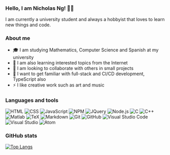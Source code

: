 ### Hello, I am Nicholas Ng! 👋🏻
I am currently a university student and always a hobbyist that loves to learn new things and code.

### About me
- 🎓 I am studying Mathematics, Computer Science and Spanish at my university
- 🌱 I am also learning interested topics from the Internet
- 👯 I am looking to collaborate with others in small projects
- 🥅 I want to get familiar with full-stack and CI/CD development, TypeScript also
- ⚡ I like creative work such as art and music

### Languages and tools
![HTML](https://img.shields.io/badge/-HTML-E34F26?style=flat-square&logo=html5&logoColor=ffffff)
![CSS](https://img.shields.io/badge/-CSS-1572B6?style=flat-square&logo=css3&logoColor=ffffff)
![JavaScript](https://img.shields.io/badge/-JavaScript-F7DF1E?style=flat-square&logo=javascript&logoColor=303030)
![NPM](https://img.shields.io/badge/-NPM-cb3837?style=flat-square&logo=npm&logoColor=ffffff)
![JQuery](https://img.shields.io/badge/-JQuery-0769ad?style=flat-square&logo=jquery&logoColor=ffffff)
![Node.js](https://img.shields.io/badge/-Node%2ejs-339933?style=flat-square&logo=node%2ejs&logoColor=ffffff)
![C](https://img.shields.io/badge/-C-A8B9CC?style=flat-square&logo=c&logoColor=303030)
![C++](https://img.shields.io/badge/-C++-00599C?style=flat-square&logo=c%2B%2B&logoColor=ffffff)
![Matlab](https://img.shields.io/badge/-MATLAB-0076ab?style=flat-square&logo=mathworks&logoColor=ffffff)
![TeX](https://img.shields.io/badge/-TeX-008080?style=flat-square&logo=latex&logoColor=ffffff)
![Markdown](https://img.shields.io/badge/-Markdown-000000?style=flat-square&logo=markdown&logoColor=ffffff)
![Git](https://img.shields.io/badge/-Git-F05032?style=flat-square&logo=git&logoColor=ffffff)
![GitHub](https://img.shields.io/badge/-GitHub-181717?style=flat-square&logo=github&logoColor=ffffff)
![Visual Studio Code](https://img.shields.io/badge/-Visual%20Studio%20Code-007ACC?style=flat-square&logo=visual-studio-code&logoColor=ffffff)
![Visual Studio](https://img.shields.io/badge/-Visual%20Studio-5c2d91?style=flat-square&logo=visual-studio&logoColor=ffffff)
![Atom](https://img.shields.io/badge/-Atom-66595c?style=flat-square&logo=atom&logoColor=ffffff)

### GitHub stats
[![Top Langs](https://github-readme-stats.vercel.app/api/top-langs/?username=onenylxus&theme=dark&layout=compact)](https://github.com/anuraghazra/github-readme-stats)
